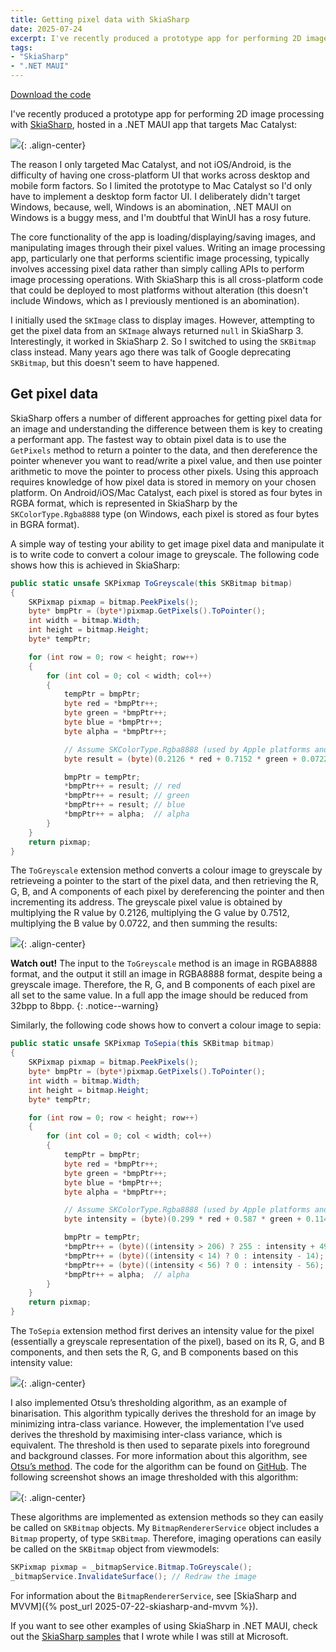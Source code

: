 ```yaml
---
title: Getting pixel data with SkiaSharp
date: 2025-07-24
excerpt: I've recently produced a prototype app for performing 2D image processing with SkiaSharp, hosted in a .NET MAUI app that targets Mac Catalyst. The reason I only targeted Mac Catalyst,
tags:
- "SkiaSharp"
- ".NET MAUI"
---
```


<a href="https://github.com/davidbritch/skiasharp-imaging" class="btn btn--info">Download the code</a>

I've recently produced a prototype app for performing 2D image processing with [SkiaSharp](https://github.com/mono/SkiaSharp), hosted in a .NET MAUI app that targets Mac Catalyst:

![](/assets/images/imaging-app-display-image.png){: .align-center}

The reason I only targeted Mac Catalyst, and not iOS/Android, is the difficulty of having one cross-platform UI that works across desktop and mobile form factors. So I limited the prototype to Mac Catalyst so I'd only have to implement a desktop form factor UI. I deliberately didn't target Windows, because, well, Windows is an abomination, .NET MAUI on Windows is a buggy mess, and I'm doubtful that WinUI has a rosy future.

The core functionality of the app is loading/displaying/saving images, and manipulating images through their pixel values. Writing an image processing app, particularly one that performs scientific image processing, typically involves accessing pixel data rather than simply calling APIs to perform image processing operations. With SkiaSharp this is all cross-platform code that could be deployed to most platforms without alteration (this doesn't include Windows, which as I previously mentioned is an abomination).

I initially used the `SKImage` class to display images. However, attempting to get the pixel data from an `SKImage` always returned `null` in SkiaSharp 3. Interestingly, it worked in SkiaSharp 2. So I switched to using the `SKBitmap` class instead. Many years ago there was talk of Google deprecating `SKBitmap`, but this doesn't seem to have happened.

## Get pixel data

SkiaSharp offers a number of different approaches for getting pixel data for an image and understanding the difference between them is key to creating a performant app. The fastest way to obtain pixel data is to use the `GetPixels` method to return a pointer to the data, and then dereference the pointer whenever you want to read/write a pixel value, and then use pointer arithmetic to move the pointer to process other pixels. Using this approach requires knowledge of how pixel data is stored in memory on your chosen platform. On Android/iOS/Mac Catalyst, each pixel is stored as four bytes in RGBA format, which is represented in SkiaSharp by the `SKColorType.Rgba8888` type (on Windows, each pixel is stored as four bytes in BGRA format).

A simple way of testing your ability to get image pixel data and manipulate it is to write code to convert a colour image to greyscale. The following code shows how this is achieved in SkiaSharp:

```csharp
public static unsafe SKPixmap ToGreyscale(this SKBitmap bitmap)
{
    SKPixmap pixmap = bitmap.PeekPixels();
    byte* bmpPtr = (byte*)pixmap.GetPixels().ToPointer();
    int width = bitmap.Width;
    int height = bitmap.Height;
    byte* tempPtr;

    for (int row = 0; row < height; row++)
    {
        for (int col = 0; col < width; col++)
        {
            tempPtr = bmpPtr;
            byte red = *bmpPtr++;
            byte green = *bmpPtr++;
            byte blue = *bmpPtr++;
            byte alpha = *bmpPtr++;

            // Assume SKColorType.Rgba8888 (used by Apple platforms and Android)
            byte result = (byte)(0.2126 * red + 0.7152 * green + 0.0722 * blue);

            bmpPtr = tempPtr;
            *bmpPtr++ = result; // red
            *bmpPtr++ = result; // green
            *bmpPtr++ = result; // blue
            *bmpPtr++ = alpha;  // alpha
        }
    }
    return pixmap;
}
```

The `ToGreyscale` extension method converts a colour image to greyscale by retrieveing a pointer to the start of the pixel data, and then retrieving the R, G, B, and A components of each pixel by dereferencing the pointer and then incrementing its address. The greyscale pixel value is obtained by multiplying the R value by 0.2126, multiplying the G value by 0.7512, multiplying the B value by 0.0722, and then summing the results:

![](/assets/images/imaging-app-greyscale.png){: .align-center}

**Watch out!** The input to the `ToGreyscale` method is an image in RGBA8888 format, and the output it still an image in RGBA8888 format, despite being a greyscale image. Therefore, the R, G, and B components of each pixel are all set to the same value. In a full app the image should be reduced from 32bpp to 8bpp.
{: .notice--warning}

Similarly, the following code shows how to convert a colour image to sepia:

```csharp
public static unsafe SKPixmap ToSepia(this SKBitmap bitmap)
{
    SKPixmap pixmap = bitmap.PeekPixels();
    byte* bmpPtr = (byte*)pixmap.GetPixels().ToPointer();
    int width = bitmap.Width;
    int height = bitmap.Height;
    byte* tempPtr;

    for (int row = 0; row < height; row++)
    {
        for (int col = 0; col < width; col++)
        {
            tempPtr = bmpPtr;
            byte red = *bmpPtr++;
            byte green = *bmpPtr++;
            byte blue = *bmpPtr++;
            byte alpha = *bmpPtr++;

            // Assume SKColorType.Rgba8888 (used by Apple platforms and Android)
            byte intensity = (byte)(0.299 * red + 0.587 * green + 0.114 * blue);

            bmpPtr = tempPtr;
            *bmpPtr++ = (byte)((intensity > 206) ? 255 : intensity + 49); // red
            *bmpPtr++ = (byte)((intensity < 14) ? 0 : intensity - 14);    // green
            *bmpPtr++ = (byte)((intensity < 56) ? 0 : intensity - 56);    // blue
            *bmpPtr++ = alpha;  // alpha                    
        }
    }
    return pixmap;
}
```

The `ToSepia` extension method first derives an intensity value for the pixel (essentially a greyscale representation of the pixel), based on its R, G, and B components, and then sets the R, G, and B components based on this intensity value:

![](/assets/images/imaging-app-sepia.png){: .align-center}

I also implemented Otsu’s thresholding algorithm, as an example of binarisation. This algorithm typically derives the threshold for an image by minimizing intra-class variance. However, the implementation I’ve used derives the threshold by maximising inter-class variance, which is equivalent. The threshold is then used to separate pixels into foreground and background classes. For more information about this algorithm, see [Otsu’s method](https://en.wikipedia.org/wiki/Otsu%27s_method). The code for the algorithm can be found on [GitHub](https://github.com/davidbritch/skiasharp-imaging/blob/a583b7a6805f176c4a0fc6a2a7b7312f200dd2c4/src/Imaging/Extensions/SKBitmapExtensions.cs#L72). The following screenshot shows an image thresholded with this algorithm:

![](/assets/images/imaging-app-thresholded.png){: .align-center}

These algorithms are implemented as extension methods so they can easily be called on `SKBitmap` objects. My `BitmapRendererService` object includes a `Bitmap` property, of type `SKBitmap`. Therefore, imaging operations can easily be called on the `SKBitmap` object from viewmodels:

```csharp
SKPixmap pixmap = _bitmapService.Bitmap.ToGreyscale();
_bitmapService.InvalidateSurface(); // Redraw the image
```

For information about the `BitmapRendererService`, see [SkiaSharp and MVVM]({% post_url 2025-07-22-skiasharp-and-mvvm %}).

If you want to see other examples of using SkiaSharp in .NET MAUI, check out the [SkiaSharp samples](https://learn.microsoft.com/samples/browse/?expanded=dotnet&products=dotnet-maui&terms=SkiaSharp) that I wrote while I was still at Microsoft.